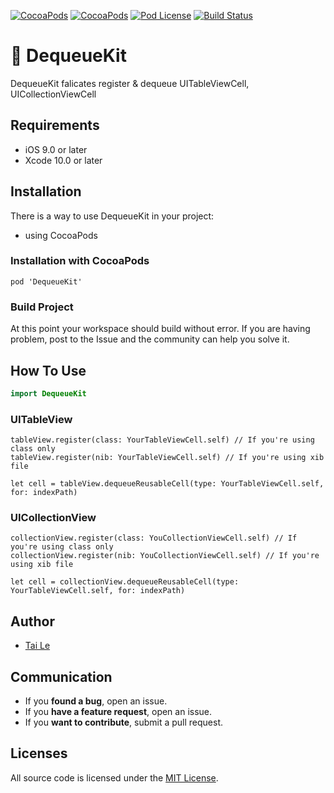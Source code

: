 [![CocoaPods](https://img.shields.io/cocoapods/p/DequeueKit.svg)](https://cocoapods.org/pods/DequeueKit)
[![CocoaPods](https://img.shields.io/cocoapods/v/DequeueKit.svg)](http://cocoapods.org/pods/DequeueKit)
[![Pod License](https://cocoapod-badges.herokuapp.com/l/DequeueKit/badge.png)](https://www.apache.org/licenses/LICENSE-2.0.html)
[![Build Status](https://travis-ci.org/levantAJ/DequeueKit.svg?branch=master)](https://travis-ci.org/levantAJ/DequeueKit)

# 🧰 DequeueKit
DequeueKit falicates register &amp; dequeue UITableViewCell, UICollectionViewCell

## Requirements

- iOS 9.0 or later
- Xcode 10.0 or later

## Installation
There is a way to use DequeueKit in your project:

- using CocoaPods

### Installation with CocoaPods

```
pod 'DequeueKit'
```
### Build Project

At this point your workspace should build without error. If you are having problem, post to the Issue and the
community can help you solve it.

## How To Use

```swift
import DequeueKit
```

### UITableView
```
tableView.register(class: YourTableViewCell.self) // If you're using class only
tableView.register(nib: YourTableViewCell.self) // If you're using xib file

let cell = tableView.dequeueReusableCell(type: YourTableViewCell.self, for: indexPath)
```

### UICollectionView
```
collectionView.register(class: YouCollectionViewCell.self) // If you're using class only
collectionView.register(nib: YouCollectionViewCell.self) // If you're using xib file

let cell = collectionView.dequeueReusableCell(type: YourTableViewCell.self, for: indexPath)
```

## Author
- [Tai Le](https://github.com/levantAJ)

## Communication
- If you **found a bug**, open an issue.
- If you **have a feature request**, open an issue.
- If you **want to contribute**, submit a pull request.

## Licenses

All source code is licensed under the [MIT License](https://raw.githubusercontent.com/levantAJ/DequeueKit/master/LICENSE).
